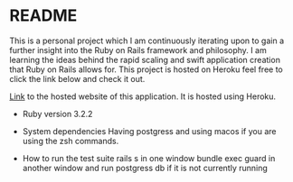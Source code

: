 # README
This is a personal project which I am continuously iterating upon to gain a further insight into the Ruby on Rails framework and philosophy. I am learning the ideas behind the rapid scaling and swift application creation that Ruby on Rails allows for. This project is hosted on Heroku feel free to click the link below and check it out.

[Link](https://ruby-blog-e20165ed57d6.herokuapp.com/) to the hosted website of this application. It is hosted using Heroku.

- Ruby version
  3.2.2

- System dependencies
  Having postgress and using macos if you are using the zsh commands.

- How to run the test suite
  rails s in one window
  bundle exec guard in another window
  and run postgress db if it is not currently running
